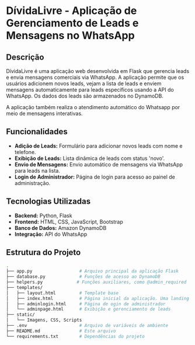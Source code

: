 # DívidaLivre - Aplicação de Gerenciamento de Leads e Mensagens no WhatsApp

## Descrição

DívidaLivre é uma aplicação web desenvolvida em Flask que gerencia leads e envia mensagens comerciais via WhatsApp. A aplicação permite que os usuários adicionem novos leads, vejam a lista de leads e enviem mensagens automaticamente para leads específicos usando a API do WhatsApp. Os dados dos leads são armazenados no DynamoDB.

A aplicação também realiza o atendimento automático do Whatsapp por meio de mensagens interativas.

## Funcionalidades

- **Adição de Leads:** Formulário para adicionar novos leads com nome e telefone.
- **Exibição de Leads:** Lista dinâmica de leads com status 'novo'.
- **Envio de Mensagens:** Envio automático de mensagens via WhatsApp para leads na lista.
- **Login de Administrador:** Página de login para acesso ao painel de administração.

## Tecnologias Utilizadas

- **Backend:** Python, Flask
- **Frontend:** HTML, CSS, JavaScript, Bootstrap
- **Banco de Dados:** Amazon DynamoDB
- **Integração:** API do WhatsApp

## Estrutura do Projeto

```bash
.
├── app.py                  # Arquivo principal da aplicação Flask
├── database.py             # Funções de acesso ao DynamoDB
├── helpers.py             # Funções auxiliares, como @admin_required
├── templates/
│   ├── layout.html         # Template base
│   ├── index.html          # Página inicial da aplicação. Uma landing page mostrando sobre a empresa
│   ├── adminlogin.html     # Página de ogin de administrador
│   └── adminpage.html      # Exibição e gerenciamento de leads
├── static/
│   └── Imagens, CSS, Scripts
├── .env                    # Arquivo de variáveis de ambiente
├── README.md               # Este arquivo
└── requirements.txt        # Dependências do projeto
